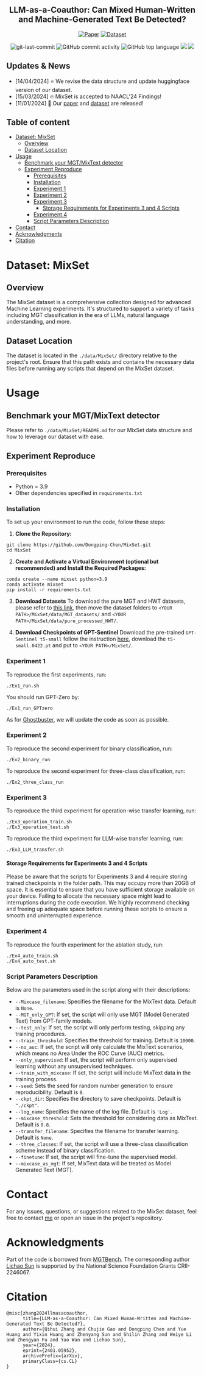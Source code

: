 <div align="center">
<h2>LLM-as-a-Coauthor: Can Mixed Human-Written and Machine-Generated Text Be Detected?</h2>


[![Paper](https://img.shields.io/badge/Paper-%F0%9F%8E%93-lightgrey?style=flat-square)](https://arxiv.org/abs/2401.05952) [![Dataset](https://img.shields.io/badge/Dataset-%F0%9F%92%BE-green?style=flat-square)](https://huggingface.co/datasets/shuaishuaicdp/MixSet)

<img src="https://img.shields.io/github/last-commit/Dongping-Chen/MixSet?style=flat-square&color=5D6D7E" alt="git-last-commit" />
<img src="https://img.shields.io/github/commit-activity/m/Dongping-Chen/MixSet?style=flat-square&color=5D6D7E" alt="GitHub commit activity" />
<img src="https://img.shields.io/github/languages/top/Dongping-Chen/MixSet?style=flat-square&color=5D6D7E" alt="GitHub top language" />


<img src="figures/outline.jpg">
<img src="figures/self_bleu.jpg">
<p align="center">

</p>
</div>

## Updates & News
- [14/04/2024] ⭐ We revise the data structure and update huggingface version of our dataset. 
- [15/03/2024] 🔥 MixSet is accepted to NAACL'24 Findings!
- [11/01/2024] 🌊 Our [paper](https://arxiv.org/abs/2401.05952) and [dataset](https://huggingface.co/datasets/shuaishuaicdp/MixSet) are released! 

## Table of content
- [Dataset: MixSet](#dataset-mixset)
  - [Overview](#overview)
  - [Dataset Location](#dataset-location)
- [Usage](#usage)
  - [Benchmark your MGT/MixText detector](#benchmark-your-mgtmixtext-detector)
  - [Experiment Reproduce](#experiment-reproduce)
    - [Prerequisites](#prerequisites)
    - [Installation](#installation)
    - [Experiment 1](#experiment-1)
    - [Experiment 2](#experiment-2)
    - [Experiment 3](#experiment-3)
      - [Storage Requirements for Experiments 3 and 4 Scripts](#storage-requirements-for-experiments-3-and-4-scripts)
    - [Experiment 4](#experiment-4)
    - [Script Parameters Description](#script-parameters-description)
- [Contact](#contact)
- [Acknowledgments](#acknowledgments)
- [Citation](#citation)
# Dataset: MixSet

## Overview
The MixSet dataset is a comprehensive collection designed for advanced Machine Learning experiments. It's structured to support a variety of tasks including MGT classification in the era of LLMs, natural language understanding, and more.

## Dataset Location
The dataset is located in the `./data/MixSet/` directory relative to the project's root. Ensure that this path exists and contains the necessary data files before running any scripts that depend on the MixSet dataset.

# Usage

## Benchmark your MGT/MixText detector
Please refer to `./data/MixSet/README.md` for our MixSet data structure and how to leverage our dataset with ease.

## Experiment Reproduce

### Prerequisites

- Python = 3.9
- Other dependencies specified in `requirements.txt`
  
### Installation
To set up your environment to run the code, follow these steps:

1. **Clone the Repository:**

```shell
git clone https://github.com/Dongping-Chen/MixSet.git
cd MixSet
```

2. **Create and Activate a Virtual Environment (optional but recommended) and Install the Required Packages:**

```shell
conda create --name mixset python=3.9
conda activate mixset
pip install -r requirements.txt
```

3. **Download Datasets**
To download the pure MGT and HWT datasets, please refer to [this link](https://1drv.ms/f/c/32f66c0c65d8cc2b/EhHB-1xMpdhCsCmab_wbu-4Bz1ykkSRndRsiWzv8c7tLgg?e=2uYUgW), then move the dataset folders to `<YOUR PATH>/MixSet/data/MGT_datasets/` and  `<YOUR PATH>/MixSet/data/pure_processed_HWT/`.

4. **Download Checkpoints of GPT-Sentinel**
Download the pre-trained `GPT-Sentinel t5-small` follow the instruction [here](https://github.com/haok1402/GPT-Sentinel-public), download the `t5-small.0422.pt` and put to `<YOUR PATH>/MixSet/`.


### Experiment 1
To reproduce the first experiments, run:
```shell
./Ex1_run.sh
```
You should run GPT-Zero by:
```shell
./Ex1_run_GPTzero
```
As for [Ghostbuster](https://github.com/vivek3141/ghostbuster), we will update the code as soon as possible.

### Experiment 2
To reproduce the second experiment for binary classification, run:
```shell
./Ex2_binary_run
```
To reproduce the second experiment for three-class classification, run:
```shell
./Ex2_three_class_run
```


### Experiment 3
To reproduce the third experiment for operation-wise transfer learning, run:
```shell
./Ex3_operation_train.sh
./Ex3_operation_test.sh
```
To reproduce the third experiment for LLM-wise transfer learning, run:
```shell
./Ex3_LLM_transfer.sh
```
#### Storage Requirements for Experiments 3 and 4 Scripts

Please be aware that the scripts for Experiments 3 and 4 require storing trained checkpoints in the folder path. This may occupy more than 20GB of space. It is essential to ensure that you have sufficient storage available on your device. Failing to allocate the necessary space might lead to interruptions during the code execution. We highly recommend checking and freeing up adequate space before running these scripts to ensure a smooth and uninterrupted experience.

### Experiment 4
To reproduce the fourth experiment for the ablation study, run:
```shell
./Ex4_auto_train.sh
./Ex4_auto_test.sh
```

### Script Parameters Description

Below are the parameters used in the script along with their descriptions:

- `--Mixcase_filename`: Specifies the filename for the MixText data. Default is `None`.
- `--MGT_only_GPT`: If set, the script will only use MGT (Model Generated Text) from GPT-family models.
- `--test_only`: If set, the script will only perform testing, skipping any training procedures.
- `--train_threshold`: Specifies the threshold for training. Default is `10000`.
- `--no_auc`: If set, the script will only calculate the MixText scenarios, which means no Area Under the ROC Curve (AUC) metrics.
- `--only_supervised`: If set, the script will perform only supervised learning without any unsupervised techniques.
- `--train_with_mixcase`: If set, the script will include MixText data in the training process.
- `--seed`: Sets the seed for random number generation to ensure reproducibility. Default is `0`.
- `--ckpt_dir`: Specifies the directory to save checkpoints. Default is `"./ckpt"`.
- `--log_name`: Specifies the name of the log file. Default is `'Log'`.
- `--mixcase_threshold`: Sets the threshold for considering data as MixText. Default is `0.8`.
- `--transfer_filename`: Specifies the filename for transfer learning. Default is `None`.
- `--three_classes`: If set, the script will use a three-class classification scheme instead of binary classification.
- `--finetune`: If set, the script will fine-tune the supervised model.
- `--mixcase_as_mgt`: If set, MixText data will be treated as Model Generated Text (MGT).

# Contact
For any issues, questions, or suggestions related to the MixSet dataset, feel free to contact [me](mailto:dongpingchen0612@gmail.com) or open an issue in the project's repository.

# Acknowledgments
Part of the code is borrowed from [MGTBench](https://github.com/xinleihe/MGTBench).
The corresponding author [Lichao Sun](james.lichao.sun@gmail.com) is supported by the National Science Foundation Grants CRII-2246067.

# Citation

```
@misc{zhang2024llmasacoauthor,
      title={LLM-as-a-Coauthor: Can Mixed Human-Written and Machine-Generated Text Be Detected?}, 
      author={Qihui Zhang and Chujie Gao and Dongping Chen and Yue Huang and Yixin Huang and Zhenyang Sun and Shilin Zhang and Weiye Li and Zhengyan Fu and Yao Wan and Lichao Sun},
      year={2024},
      eprint={2401.05952},
      archivePrefix={arXiv},
      primaryClass={cs.CL}
}
```
